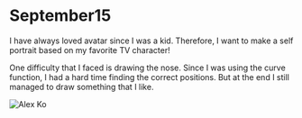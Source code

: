 # September15
I have always loved avatar since I was a kid. Therefore, I want to make a self portrait based on my favorite TV character! 

One difficulty that I faced is drawing the nose. Since I was using the curve function, I had a hard time finding the correct positions. But at the end I still managed to draw something that I like. 

![Alex Ko](https://raw.githubusercontent.com/fyk211/September15/main/Screen%20Shot%202021-01-26%20at%2012.10.46%20AM.png)



